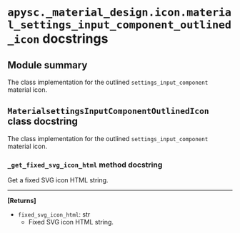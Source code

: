 # `apysc._material_design.icon.material_settings_input_component_outlined_icon` docstrings

## Module summary

The class implementation for the outlined `settings_input_component` material icon.

## `MaterialsettingsInputComponentOutlinedIcon` class docstring

The class implementation for the outlined `settings_input_component` material icon.

### `_get_fixed_svg_icon_html` method docstring

Get a fixed SVG icon HTML string.<hr>

**[Returns]**

- `fixed_svg_icon_html`: str
  - Fixed SVG icon HTML string.